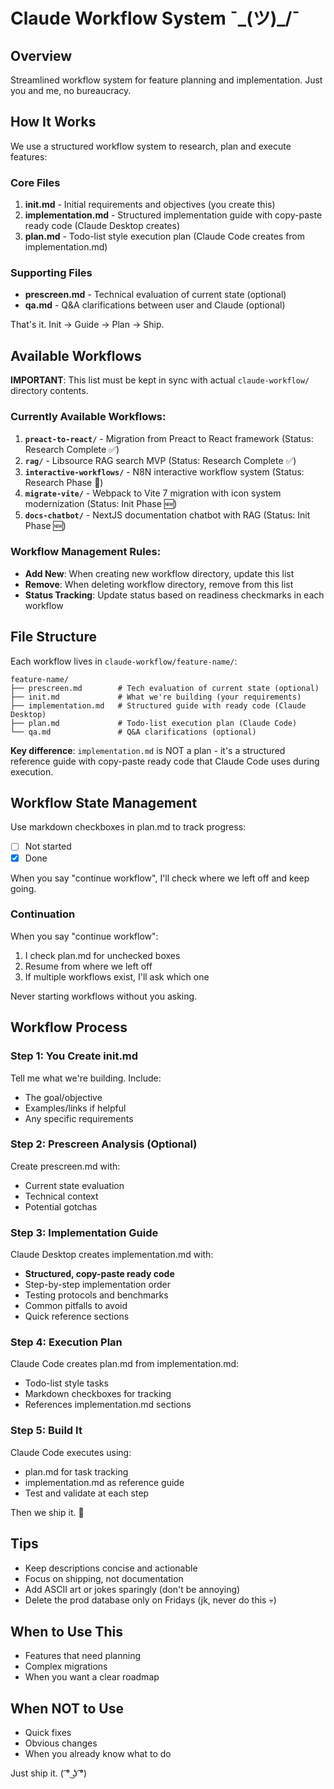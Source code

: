 # Claude Workflow System ¯\_(ツ)_/¯

## Overview

Streamlined workflow system for feature planning and implementation. Just you and me, no bureaucracy.

## How It Works

We use a structured workflow system to research, plan and execute features:

### Core Files
1. **init.md** - Initial requirements and objectives (you create this)
2. **implementation.md** - Structured implementation guide with copy-paste ready code (Claude Desktop creates)
3. **plan.md** - Todo-list style execution plan (Claude Code creates from implementation.md)

### Supporting Files  
- **prescreen.md** - Technical evaluation of current state (optional)
- **qa.md** - Q&A clarifications between user and Claude (optional)

That's it. Init → Guide → Plan → Ship.

## Available Workflows

**IMPORTANT**: This list must be kept in sync with actual `claude-workflow/` directory contents.

### Currently Available Workflows:

1. **`preact-to-react/`** - Migration from Preact to React framework (Status: Research Complete ✅)
2. **`rag/`** - Libsource RAG search MVP (Status: Research Complete ✅)
3. **`interactive-workflows/`** - N8N interactive workflow system (Status: Research Phase 🔄)
4. **`migrate-vite/`** - Webpack to Vite 7 migration with icon system modernization (Status: Init Phase 🆕)
5. **`docs-chatbot/`** - NextJS documentation chatbot with RAG (Status: Init Phase 🆕)

### Workflow Management Rules:

- **Add New**: When creating new workflow directory, update this list
- **Remove**: When deleting workflow directory, remove from this list
- **Status Tracking**: Update status based on readiness checkmarks in each workflow

## File Structure

Each workflow lives in `claude-workflow/feature-name/`:

```
feature-name/
├── prescreen.md        # Tech evaluation of current state (optional)
├── init.md             # What we're building (your requirements)
├── implementation.md   # Structured guide with ready code (Claude Desktop)
├── plan.md             # Todo-list execution plan (Claude Code)
└── qa.md               # Q&A clarifications (optional)
```

**Key difference**: `implementation.md` is NOT a plan - it's a structured reference guide with copy-paste ready code that Claude Code uses during execution.

## Workflow State Management

Use markdown checkboxes in plan.md to track progress:
- [ ] Not started
- [x] Done

When you say "continue workflow", I'll check where we left off and keep going.

### Continuation

When you say "continue workflow":
1. I check plan.md for unchecked boxes
2. Resume from where we left off
3. If multiple workflows exist, I'll ask which one

Never starting workflows without you asking.

## Workflow Process

### Step 1: You Create init.md
Tell me what we're building. Include:
- The goal/objective
- Examples/links if helpful
- Any specific requirements

### Step 2: Prescreen Analysis (Optional)
Create prescreen.md with:
- Current state evaluation
- Technical context
- Potential gotchas

### Step 3: Implementation Guide
Claude Desktop creates implementation.md with:
- **Structured, copy-paste ready code**
- Step-by-step implementation order
- Testing protocols and benchmarks
- Common pitfalls to avoid
- Quick reference sections

### Step 4: Execution Plan
Claude Code creates plan.md from implementation.md:
- Todo-list style tasks
- Markdown checkboxes for tracking
- References implementation.md sections

### Step 5: Build It
Claude Code executes using:
- plan.md for task tracking
- implementation.md as reference guide
- Test and validate at each step

Then we ship it. 🚀

## Tips

- Keep descriptions concise and actionable
- Focus on shipping, not documentation
- Add ASCII art or jokes sparingly (don't be annoying)
- Delete the prod database only on Fridays (jk, never do this 💀)

## When to Use This

- Features that need planning
- Complex migrations
- When you want a clear roadmap

## When NOT to Use

- Quick fixes
- Obvious changes
- When you already know what to do

Just ship it. ( ͡° ͜ʖ ͡°)
